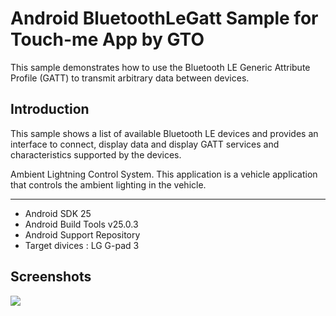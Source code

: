 
Android BluetoothLeGatt Sample for Touch-me App by GTO
===================================

This sample demonstrates how to use the Bluetooth LE Generic Attribute Profile (GATT)
to transmit arbitrary data between devices.

Introduction
------------

This sample shows a list of available Bluetooth LE devices and provides
an interface to connect, display data and display GATT services and
characteristics supported by the devices.

Ambient Lightning Control System.
This application is a vehicle application that controls the ambient lighting in the vehicle.

--------------

- Android SDK 25
- Android Build Tools v25.0.3
- Android Support Repository
- Target divices : LG G-pad 3

Screenshots
-------------

<img src="https://user-images.githubusercontent.com/30851459/71795610-649f4100-308a-11ea-8f21-1dbadc1a555e.PNG">
